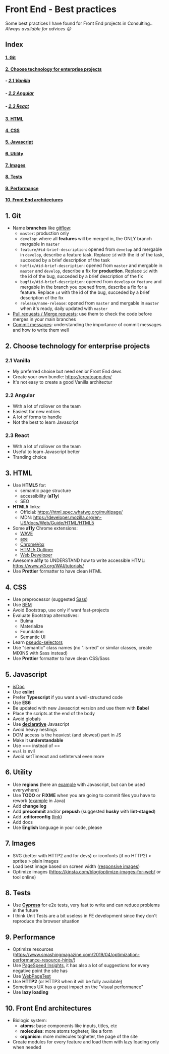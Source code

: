 # Front End - Best practices
Some best practices I have found for Front End projects in Consulting..<br>
*Always available for advices 😊*

## Index
#### [1. Git](#git)
#### [2. Choose technology for enterprise projects](#choose-technology-for-enterprise-projects)
##### - [2.1 Vanilla](#vanilla)
##### - [2.2 Angular](#angular)
##### - [2.3 React](#react)
#### [3. HTML](#html)
#### [4. CSS](#css)
#### [5. Javascript](#javascript)
#### [6. Utility](#utility)
#### [7. Images](#images)
#### [8. Tests](#tests)
#### [9. Performance](#performance)
#### [10. Front End architectures](#front-end)

## <a name="git"></a>1. Git
- Name **branches** like [gitflow](https://nvie.com/posts/a-successful-git-branching-model/):
  - ```master```: production only
  - ```develop```: where all **features** will be merged in, the ONLY branch mergable in ```master```
  - ```feature/#id-brief-description```: opened from ```develop``` and mergable in ```develop```, describe a feature task. Replace ```id``` with the id of the task, succeded by a brief description of the task
  - ```hotfix/#id-brief-description```: opened from ```master``` and mergable in ```master``` and ```develop```, describe a fix for **production**. Replace ```id``` with the id of the bug, succeded by a brief description of the fix
  - ```bugfix/#id-brief-description```: opened from ```develop``` or ```feature``` and mergable in the branch you opened from, describe a fix for a feature. Replace ```id``` with the id of the bug, succeded by a brief description of the fix
  - ```release/name-release```: opened from ```master``` and mergable in ```master``` when it's ready, daily updated with ```master```
- [Pull requests / Merge requests](https://www.atlassian.com/git/tutorials/making-a-pull-request): use them to check the code before merges in your main branches
- [Commit messages](https://github.com/RomuloOliveira/commit-messages-guide/blob/master/README.md): understanding the importance of commit messages and how to write them well

## <a name="choose-technology-for-enterprise-projects"></a>2. Choose technology for enterprise projects
### <a name="vanilla"></a>2.1 Vanilla
- My preferred choise but need senior Front End devs
- Create your own bundle: https://createapp.dev/
- It's not easy to create a good Vanilla architectur
### <a name="angular"></a>2.2 Angular
- With a lot of rollover on the team
- Easiest for new entries
- A lot of forms to handle
- Not the best to learn Javascript
### <a name="react"></a>2.3 React
- With a lot of rollover on the team
- Useful to learn Javascript better
- Tranding choice

## <a name="html"></a>3. HTML
- Use **HTML5** for:
  - semantic page structure
  - accessibility (**a11y**)
  - SEO
- **HTML5** links:
  - Official: https://html.spec.whatwg.org/multipage/
  - MDN: https://developer.mozilla.org/en-US/docs/Web/Guide/HTML/HTML5 
- Some **a11y** Chrome extensions:
  - [WAVE](https://chrome.google.com/webstore/detail/wave-evaluation-tool/jbbplnpkjmmeebjpijfedlgcdilocofh)
  - [axe](https://chrome.google.com/webstore/detail/axe-web-accessibility-tes/lhdoppojpmngadmnindnejefpokejbdd)
  - [ChromeVox](https://chrome.google.com/webstore/detail/chromevox-classic-extensi/kgejglhpjiefppelpmljglcjbhoiplfn)
  - [HTML5 Outliner](https://chrome.google.com/webstore/detail/html5-outliner/afoibpobokebhgfnknfndkgemglggomo)
  - [Web Developer](https://chrome.google.com/webstore/detail/web-developer/bfbameneiokkgbdmiekhjnmfkcnldhhm)
- Awesome **a11y** to UNDERSTAND how to write accessible HTML: https://www.w3.org/WAI/tutorials/
- Use **Prettier** formatter to have clean HTML

## <a name="css"></a>4. CSS
- Use preprocessor (suggested [Sass](https://sass-lang.com/))
- Use [BEM](http://getbem.com/)
- Avoid Bootstrap, use only if want fast-projects
- Evaluate Bootstrap alternatives:
  - Bulma
  - Materialize
  - Foundation
  - Semantic UI
- Learn [pseudo-selectors](https://hackernoon.com/understanding-pseudo-class-selectors-mg443t89)
- Use "semantic" class names (no ".is-red" or similar classes, create MIXINS with Sass instead)
- Use **Prettier** formatter to have clean CSS/Sass


## <a name="javascript"></a>5. Javascript
- [jsDoc](https://jsdoc.app/)
- Use **eslint**
- Prefer **Typescript** if you want a well-structured code
- Use **ES6**
- Be updated with new Javascript version and use them with **Babel**
- Place the scripts at the end of the body
- Avoid globals
- Use [**declarative**](https://codeburst.io/imperative-vs-declarative-javascript-8b5e45a602dd) Javascript
- Avoid heavy nestings
- DOM access is the heaviest (and slowest) part in JS
- Make it **understandable**
- Use === instead of ==
- ```eval``` is evil
- Avoid setTimeout and setInterval even more


## <a name="utility"></a>6. Utility
- Use **regions** (here an [example](http://vswebessentials.com/features/javascript#regions) with Javascript, but can be used everywhere)
- Use **TODO** or **FIXME** when you are going to commit files you have to rework ([example](https://help.semmle.com/wiki/pages/viewpage.action?pageId=29393692) in Java)
- Add **change log**
- Add **precommit** and/or **prepush** (suggested **husky** with **lint-staged**)
- Add **.editorconfig** ([link](https://editorconfig.org/))
- Add docs
- Use **English** language in your code, please

## <a name="images"></a>7. Images
- SVG (better with HTTP2 and for devs) or iconfonts (if no HTTP2) > sprites > plain images
- Load best image based on screen width ([responsive images](https://developer.mozilla.org/en-US/docs/Learn/HTML/Multimedia_and_embedding/Responsive_images))
- Optimize images (https://kinsta.com/blog/optimize-images-for-web/ or tool online)

## <a name="tests"></a>8. Tests
- Use [**Cypress**](https://www.cypress.io/) for e2e tests, very fast to write and can reduce problems in the future
- I think Unit Tests are a bit useless in FE development since they don't reproduce the browser situation

## <a name="performance"></a>9. Performance
- Optimize resources (https://www.smashingmagazine.com/2019/04/optimization-performance-resource-hints/)
- Use [PageSpeed Insights](https://developers.google.com/speed/pagespeed/insights/), it has also a lot of suggestions for every negative point the site has
- Use [WebPageTest](https://www.webpagetest.org/)
- Use **HTTP2** (or HTTP3 when it will be fully available)
- Sometimes UX has a great impact on the "visual performance"
- Use **lazy loading**

## <a name="front-end"></a>10. Front End architectures
- Biologic system:
  - **atoms**: base components like inputs, titles, etc
  - **molecules**: more atoms togheter, like a form
  - **organism**: more molecules togheter, the page of the site
- Create modules for every feature and load them with lazy loading only when needed
